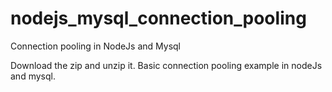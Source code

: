 # nodejs_mysql_connection_pooling
Connection pooling in NodeJs and Mysql

Download the zip and unzip it. Basic connection pooling example in nodeJs and mysql.

